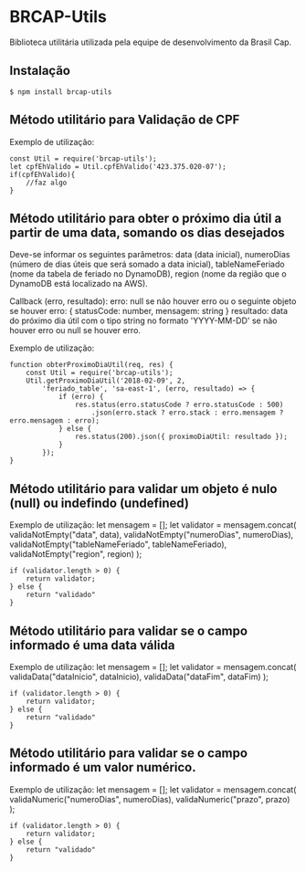 # BRCAP-Utils
Biblioteca utilitária utilizada pela equipe de desenvolvimento da Brasil Cap.

## Instalação
`$ npm install brcap-utils`

## Método utilitário para Validação de CPF
Exemplo de utilização:

    const Util = require('brcap-utils');
    let cpfEhValido = Util.cpfEhValido('423.375.020-07');
    if(cpfEhValido){
        //faz algo
    }

## Método utilitário para obter o próximo dia útil a partir de uma data, somando os dias desejados
Deve-se informar os seguintes parâmetros: 
      data (data inicial), 
      numeroDias (número de dias úteis que será somado a data inicial), 
      tableNameFeriado (nome da tabela de feriado no DynamoDB),
      region (nome da região que o DynamoDB está localizado na AWS).

Callback (erro, resultado):
    erro: null se não houver erro ou o seguinte objeto se houver erro:
    {
      statusCode: number,
      mensagem: string
    }
    resultado: data do próximo dia útil com o tipo string no formato 'YYYY-MM-DD' se não houver erro ou null se houver erro.

Exemplo de utilização:
    
    function obterProximoDiaUtil(req, res) {
        const Util = require('brcap-utils');
        Util.getProximoDiaUtil('2018-02-09', 2,
            'feriado_table', 'sa-east-1', (erro, resultado) => {
                if (erro) {
                    res.status(erro.statusCode ? erro.statusCode : 500)
                        .json(erro.stack ? erro.stack : erro.mensagem ? erro.mensagem : erro);
                } else {
                    res.status(200).json({ proximoDiaUtil: resultado });
                }
            });
    }

## Método utilitário para validar um objeto é nulo (null) ou indefindo (undefined)
Exemplo de utilização:
    let mensagem = [];
    let validator = mensagem.concat(
        validaNotEmpty("data", data),
            validaNotEmpty("numeroDias", numeroDias),
            validaNotEmpty("tableNameFeriado", tableNameFeriado),
            validaNotEmpty("region", region)
        );

    if (validator.length > 0) {
        return validator;
    } else {
        return "validado"
    }

## Método utilitário para validar se o campo informado é uma data válida
Exemplo de utilização:
    let mensagem = [];
    let validator = mensagem.concat(
            validaData("dataInicio", dataInicio),
            validaData("dataFim", dataFim)
        );

    if (validator.length > 0) {
        return validator;
    } else {
        return "validado"
    }

## Método utilitário para validar se o campo informado é um valor numérico.
Exemplo de utilização:
    let mensagem = [];
    let validator = mensagem.concat(
            validaNumeric("numeroDias", numeroDias),
            validaNumeric("prazo", prazo)
        );

    if (validator.length > 0) {
        return validator;
    } else {
        return "validado"
    }